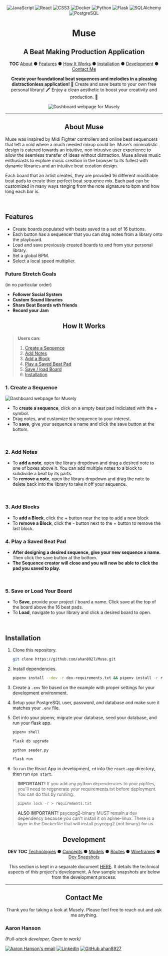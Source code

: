 <div align="center">

![JavaScript](https://img.shields.io/badge/-JavaScript-f7df1e?style=flat-square&logo=JavaScript&logoColor=black)
![React](https://img.shields.io/badge/-React-61dafb?style=flat-square&logo=React&logoColor=white)
![CSS3](https://img.shields.io/badge/-CSS3-1572b6?style=flat-square&logo=CSS3&logoColor=white)
![Docker](https://img.shields.io/badge/-Docker-2496ed?style=flat-square&logo=Docker&logoColor=white)
![Python](https://img.shields.io/badge/-Python-3776ab?style=flat-square&logo=Python&logoColor=white)
![Flask](https://img.shields.io/badge/-Flask-black?style=flat-square&logo=Flask&logoColor=white)
![SQLAlchemy](https://img.shields.io/badge/-SQLAlchemy-d01f00?style=flat-square&logo=SQLAlchemy&logoColor=white)
![PostgreSQL](https://img.shields.io/badge/-PostgreSQL-336791?style=flat-square&logo=postgreSQL&logoColor=white)

# Muse 
## A Beat Making Production Application

**TOC**
[About](#about-Muse) ● [Features](#features) ● [How It Works](#how-it-works) ● [Installation](#installation) ● [Development](#development) ● [Contact Me](#contact-me)

**Create your foundational beat sequences and melodies in a pleasing distractionless application! 🌱**
Create and save beats to your own free personal library! 🖍️
Enjoy a clean aesthetic to boost your creativity and production. 💎


![Dashboard webpage for Musely](Documentation/Musely.PNG)

</div>

---

<div align="center">

## About Muse

</div>

Muse was inspired by Midi Fighter controllers and online beat sequencers that left a void where a much needed mixup could be.
Muse's minimalistic design is catered towards an intuitive, non intrusive user experience to allow the seemless transfer of ideas without distraction.
Muse allows music enthusiasts to explore music creation in the browser to its fullest with dynamic libraries and an intuitive beat creation design.

Each board that an artist creates, they are provided 16 different modifiable beat pads to create thier perfect beat sequence mix. Each pad can be customized in many ways ranging from the note signature to bpm and how long each bar is.

<br clear="both">

## Features
</div>

* Create boards populated with beats saved to a set of 16 buttons.
* Each button has a sequencer that you can drag notes from a library onto the playboard.
* Load and save previously created boards to and from your personal library.
* Set a global BPM.
* Select a local speed multiplier.

### Future Stretch Goals 
(in no particular order)
- **Follower Social System**
- **Custom Sound libraries**
- **Share Beat Boards wth friends**
- **Record your Jam**

<div align="center">

## How It Works

</div>

>
> **Users can:**
> 1. [Create a Sequence](#1-create-a-sequence)
> 2. [Add Notes](#2-add-notes)
> 3. [Add a Block](#3-add-blocks)
> 4. [Play a Saved Beat Pad](#4-play-a-saved-beatpad)
> 5. [Save / load Board](#5-save-or-load-your-board)
> 6. [Installation](#installation)
>

### 1. Create a Sequence
![Dashboard webpage for Musely](Documentation/Musely_Sequencer.PNG)

- To **create a sequence**, click on a empty beat pad indiciated with the + symbol.
- Drag notes, and customize the sequence to your interest.
- To **save**, give your sequence a name and click the save button at the bottom.

<br clear="both">

### 2. Add Notes

- To **add a note**, open the library dropdown and drag a desired note to one of boxes above it. You can add multiple notes to a block to subdivide a beat by its parts.
- To **remove a note**, open the library dropdown and drag the note to delete back into the library to take it off your sequence.
<br clear="both">

### 3. Add Blocks

- To **add a Block**, click the + button near the top to add a new block
- To **remove a Block**, click the - button next to the + button to remove the last block.

### 4. Play a Saved Beat Pad

- **After designing a desired sequence, give your new sequence a name.** Then click the save button at the bottom.
- **The Sequence creator will close and you will now be able to click the pad you saved to play.**

<br clear="both">

### 5. Save or Load Your Board

- To **Save**, provide your project / board a name. Click save at the top of the board above the 16 beat pads.
- To **Load**, navigate to your library and click a desired board to open.

<br clear="both">

## Installation

</div>

1. Clone this repository.

   ```bash
   git clone https://github.com/ahan8927/Muse.git
   ```

2. Install dependencies.

      ```bash
      pipenv install --dev -r dev-requirements.txt && pipenv install -r requirements.txt
      ```

3. Create a `.env` file based on the example with proper settings for your
   development environment.

4. Setup your PostgreSQL user, password, and database and make sure it matches your `.env` file.

5. Get into your pipenv, migrate your database, seed your database, and run your flask app.

   ```bash
   pipenv shell
   ```

   ```bash
   flask db upgrade
   ```

   ```bash
   python seeder.py
   ```

   ```bash
   flask run
   ```

6. To run the React App in development, `cd` into the `react-app` directory, then run `npm start`.

>
> **IMPORTANT!**
>    If you add any python dependencies to your pipfiles, you'll need to regenerate your requirements.txt before deployment.
>    You can do this by running:
>
>    ```bash
>    pipenv lock -r > requirements.txt
>    ```
>
> **ALSO IMPORTANT!**
>    psycopg2-binary MUST remain a dev dependency because you can't install it on apline-linux.
>    There is a layer in the Dockerfile that will install psycopg2 (not binary) for us.
>


<div align="center">

  ## Development

  **DEV TOC**
  [Technologies](Documentation/development.md#technologies) ● [Concepts](Documentation/development.md#concepts) ● [Models](Documentation/development.md#models) ● [Routes](Documentation/development.md#routes) ● [Wireframes](Documentation/development.md#wireframes) ● [Dev Snapshots](Documentation/development.md#development-snapshots)

  This section is kept in a separate document [HERE](Documentation/development.md).
  It details the technical aspects of this project's development.
  A few sample snapshots are below from the development process.

</div>

---

<div align="center">

  ## Contact Me

  Thank you for taking a look at Musely.
  Please feel free to reach out and ask me anything.

</div>

### Aaron Hanson
*(Full-stack developer, Open to work)*
<!-- <a href="readme/Aaron Hanson resume(v2.0).pdf" download>![Resume PDF](https://img.shields.io/badge/-Resume-f00?style=flat-square&logo=adobe-acrobat-reader&logoColor=white)</a> -->
[![Aaron Hanson's email](https://img.shields.io/badge/aaron.hanson.brb@gmail.com-f4b400?style=flat-square&logo=gmail&logoColor=black&link=mailto:aaron.hanson.brb@gmail.com)](mailto:aaron.hanson.brb@gmail.com)
[![LinkedIn](https://img.shields.io/badge/-LinkedIn-0077b5?style=flat-square&logo=Linkedin&logoColor=white&link=https://www.linkedin.com/in/aaron-hanson-brb/)](https://www.linkedin.com/in/aaron-hanson-brb/)
[![GitHub ahan8927](https://img.shields.io/github/followers/ahan8927?label=follow&style=social)](https://github.com/ahan8927)
